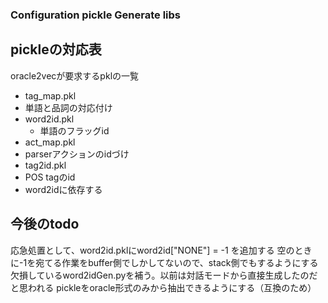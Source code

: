### Configuration pickle Generate libs

## pickleの対応表
oracle2vecが要求するpklの一覧

 - tag_map.pkl
  - 単語と品詞の対応付け
- word2id.pkl
    - 単語のフラッグid
- act_map.pkl
 - parserアクションのidづけ
- tag2id.pkl
 - POS tagのid
 - word2idに依存する

## 今後のtodo
 応急処置として、word2id.pklにword2id["NONE"] = -1 を追加する
 空のときに-1を宛てる作業をbuffer側でしかしてないので、stack側でもするようにする
 欠損しているword2idGen.pyを補う。以前は対話モードから直接生成したのだと思われる
 pickleをoracle形式のみから抽出できるようにする（互換のため）
